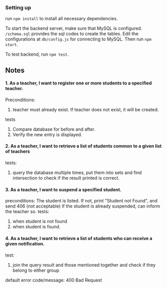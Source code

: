 
### Setting up
run `npm install` to install all necessary dependencies. <br>

To start the backend server, make sure that MySQL is configured. `/schema.sql` 
provides the sql codes to create the tables. Edit the configurations at
 `db/config.js` for connecting to MySQL. Then run `npm start`. <br>

To test backend, run `npm test`.


## Notes

#### 1. As a teacher, I want to register one or more students to a specified teacher.
Preconditions:
1. teacher must already exist. If teacher does not exist, it will be created.

tests
1. Compare database for before and after.
2. Verify the new entry is displayed.

#### 2. As a teacher, I want to retrieve a list of students common to a given list of teachers 
tests:
1. query the database multiple times, put them into sets and find intersection to check if the result printed is correct.

#### 3. As a teacher, I want to suspend a specified student.
preconditions: 
The student is listed. If not, print "Student not Found", and send 406 (not acceptable)
If the student is already suspended, can inform the teacher so.
tests:
1. when student is not found
2. when student is found.

#### 4. As a teacher, I want to retrieve a list of students who can receive a given notification.
test:
1. join the query result and those mentioned together and check if they belong to either group

default error code/message: 400 Bad Request